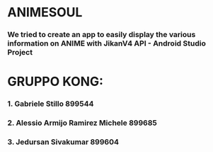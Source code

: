 # ANIMESOUL
### We tried to create an app to easily display the various information on ANIME with JikanV4 API - Android Studio Project

# GRUPPO KONG:
### 1. Gabriele Stillo                     899544
### 2. Alessio Armijo Ramirez Michele      899685
### 3. Jedursan Sivakumar                  899604
